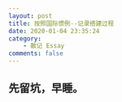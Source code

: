 ```yaml
---
layout: post
title: 按照国际惯例--记录搭建过程
date: 2020-01-04 23:35:24
category: 
    - 散记 Essay
comments: false
---
```


## 先留坑，早睡。